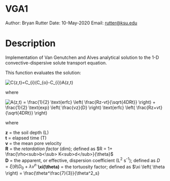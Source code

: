 # VGA1
Author: Bryan Rutter
Date: 10-May-2020
Email: rutter@ksu.edu

# Description

Implementation of Van Genutchen and Alves analytical solution to the 1-D convective-dispersive solute transport equation.

This function evaluates the solution:

![C(z,t)=C_{i}(C_{o}-C_{i})A(z,t)](https://render.githubusercontent.com/render/math?math=C(z%2Ct)%3DC_%7Bi%7D(C_%7Bo%7D-C_%7Bi%7D)A(z%2Ct))

where

![A(z,t) = \frac{1}{2} \text{erfc} \left( \frac{Rz-vt}{\sqrt{4DRt}} \right) + \frac{1}{2} \text{exp} \left( \frac{vz}{D} \right) \text{erfc} \left( \frac{Rz+vt}{\sqrt{4DRt}} \right)](https://render.githubusercontent.com/render/math?math=A(z%2Ct)%20%3D%20%5Cfrac%7B1%7D%7B2%7D%20%5Ctext%7Berfc%7D%20%5Cleft(%20%5Cfrac%7BRz-vt%7D%7B%5Csqrt%7B4DRt%7D%7D%20%5Cright)%20%2B%20%5Cfrac%7B1%7D%7B2%7D%20%5Ctext%7Bexp%7D%20%5Cleft(%20%5Cfrac%7Bvz%7D%7BD%7D%20%5Cright)%20%5Ctext%7Berfc%7D%20%5Cleft(%20%5Cfrac%7BRz%2Bvt%7D%7B%5Csqrt%7B4DRt%7D%7D%20%5Cright))

where

__z__ = the soil depth (L)  
__t__ = elapsed time (T)  
__v__ = the mean pore velocity  
__R__ = the _retardation factor_ (dim); defined as $R = 1+ \frac{\rho<sub>b<\sub> K<sub>d</sub>}{\theta}$  
__D__ = the apparent, or effective, dispersion coefficient (L<sup>2</sup> s<sup>-1</sup>); defined as $D = \xi \left( \theta \right) D_0 + \lambda v^{n}$
__\xi(\theta)__ = the tortuosity factor; defined as $\xi \left( \theta \right) = \frac{\theta^\frac{7}{3}}{\theta^2_s}


